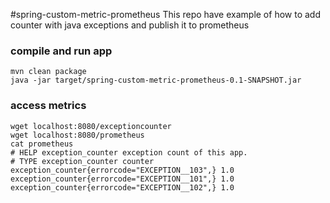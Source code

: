 #spring-custom-metric-prometheus
This repo have example of how to add counter with java exceptions and publish it to prometheus


### compile and run app

```
mvn clean package
java -jar target/spring-custom-metric-prometheus-0.1-SNAPSHOT.jar
```

### access metrics

```
wget localhost:8080/exceptioncounter
wget localhost:8080/prometheus
cat prometheus
# HELP exception_counter exception count of this app.
# TYPE exception_counter counter
exception_counter{errorcode="EXCEPTION__103",} 1.0
exception_counter{errorcode="EXCEPTION__101",} 1.0
exception_counter{errorcode="EXCEPTION__102",} 1.0
```
